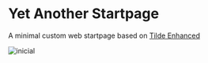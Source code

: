 # Yet Another Startpage

A minimal custom web startpage based on [Tilde Enhanced](https://github.com/Ozencb/tilde-enhanced)

![inicial](https://i.imgur.com/Bsj2Glq.png)
